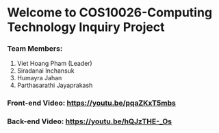# Welcome to COS10026-Computing Technology Inquiry Project 

### Team Members:
1.  Viet Hoang Pham (Leader)
2.  Siradanai Inchansuk
3.  Humayra Jahan
4.  Parthasarathi Jayaprakash

### Front-end Video: https://youtu.be/pqaZKxT5mbs
### Back-end Video: https://youtu.be/hQJzTHE-_Os
